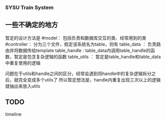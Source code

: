 ### SYSU Train System

## 一些不确定的地方
暂定的设计方法是
#model：
包括负责和数据库交互的类、经常用到的类
#controller： 
分为三个文件，假定该系统名为table，则有
table\_data ： 负责路由并将数据传给template
table\_handle : table\_data内调用table\_handle的函数，暂定是包含复杂逻辑的函数
table\_utils ： 暂定是table\_handle和table\_data中重复使用的逻辑

问题在于utils和handle之间的区分，经常会遇到将handle中的复杂逻辑拆分之后，就完全变成多个utils了
所以暂定想法是，handle内重复出现三次以上的逻辑就抽出来放入utils

## TODO
timeline
